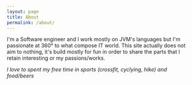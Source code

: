 ```yaml
---
layout: page
title: About
permalink: /about/
---
```


I'm a Software engineer and I work mostly on JVM's languages but I'm passionate at 360° to what compose IT world. 
This site actually does not aim to nothing, it's build mostly for fun in order to share the parts that I retain interesting or my passions/works.

*I love to spent my free time in sports (crossfit, cyclying, hike) and food/beers*
